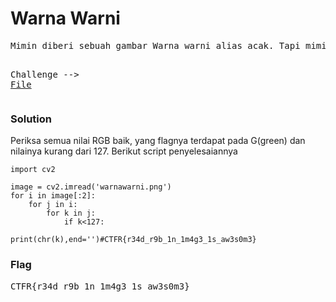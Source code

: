 <h1><b>Warna Warni</b></h1>
<pre>
Mimin diberi sebuah gambar Warna warni alias acak. Tapi mimin enggk paham maksud dari gambar ini, Dan juga mimin diberikan sebuah hint yang mengatakan "Maksimal 127", Coba para hacker bantu mimin translated kan :(

Challenge --> <a href='https://mega.nz/file/woYXmSSJ#3Nb1tOTW1SLR6ImwNmquFwQiiiYCxyCrXc1as-BGgJo'>File</a>
</pre>
<h3><b>Solution</b></h3>
<p>Periksa semua nilai RGB baik, yang flagnya terdapat pada G(green) dan nilainya kurang dari 127. Berikut script penyelesaiannya</p>

```python3
import cv2

image = cv2.imread('warnawarni.png')
for i in image[:2]:
    for j in i:
        for k in j:
            if k<127:
                print(chr(k),end='')#CTFR{r34d_r9b_1n_1m4g3_1s_aw3s0m3}

```
<h3><b>Flag</b></h3>
<pre>
CTFR{r34d_r9b_1n_1m4g3_1s_aw3s0m3}
</pre>
